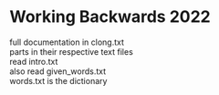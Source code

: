 # Working Backwards 2022

full documentation in clong.txt  
parts in their respective text files  
read intro.txt  
also read given_words.txt  
words.txt is the dictionary
